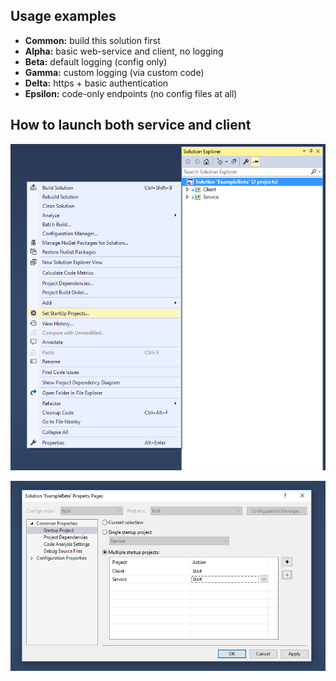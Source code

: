 ## Usage examples ##
* **Common:** build this solution first
* **Alpha:** basic web-service and client, no logging
* **Beta:** default logging (config only)
* **Gamma:** custom logging (via custom code)
* **Delta:** https + basic authentication
* **Epsilon:** code-only endpoints (no config files at all)


## How to launch both service and client ##

![ExamplesLaunch_1](../../docs/images/ExamplesLaunch_1.png?raw=true)

![ExamplesLaunch_2](../../docs/images/ExamplesLaunch_2.png?raw=true)